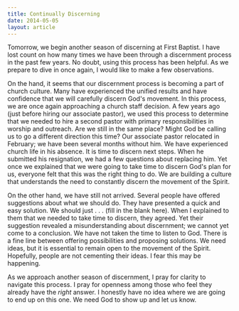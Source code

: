 ```yaml
---
title: Continually Discerning
date: 2014-05-05
layout: article
---
```

 
Tomorrow, we begin another season of discerning at First Baptist. I have lost count on how many times we have been through a discernment process in the past few years. No doubt, using this process has been helpful. As we prepare to dive in once again, I would like to make a few observations. 

On the hand, it seems that our discernment process is becoming a part of church culture. Many have experienced the unified results and have confidence that we will carefully discern God's movement. In this process, we are once again approaching a church staff decision. A few years ago (just before hiring our associate pastor), we used this process to determine that we needed to hire a second pastor with primary responsibilities in worship and outreach. Are we still in the same place? Might God be calling us to go a different direction this time? Our associate pastor relocated in February; we have been several months without him. We have experienced church life in his absence. It is time to discern next steps. When he submitted his resignation, we had a few questions about replacing him. Yet once we explained that we were going to take time to discern God's plan for us, everyone felt that this was the right thing to do. We are building a culture that understands the need to constantly discern the movement of the Spirit. 

On the other hand, we have still not arrived. Several people have offered suggestions about what we should do. They have presented a quick and easy solution. We should just . . . (fill in the blank here).  When I explained to them that we needed to take time to discern, they agreed. Yet their suggestion revealed a misunderstanding about discernment; we cannot yet come to a conclusion. We have not taken the time to listen to God. There is a fine line between offering possibilities and proposing solutions. We need ideas, but it is essential to remain open to the movement of the Spirit. Hopefully, people are not cementing their ideas. I fear this may be happening. 

As we approach another season of discernment, I pray for clarity to navigate this process. I pray for openness among those who feel they already have the *right* answer. I honestly have no idea where we are going to end up on this one. We need God to show up and let us know.

